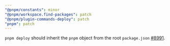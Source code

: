 ```yaml
---
"@pnpm/constants": minor
"@pnpm/workspace.find-packages": patch
"@pnpm/plugin-commands-deploy": patch
"pnpm": patch
---
```


`pnpm deploy` should inherit the `pnpm` object from the root `package.json` [#8991](https://github.com/pnpm/pnpm/pull/8991).
